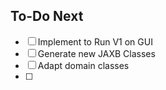 ## To-Do Next
- [ ] Implement to Run V1 on GUI
- [ ] Generate new JAXB Classes
- [ ] Adapt domain classes
- [ ] 


